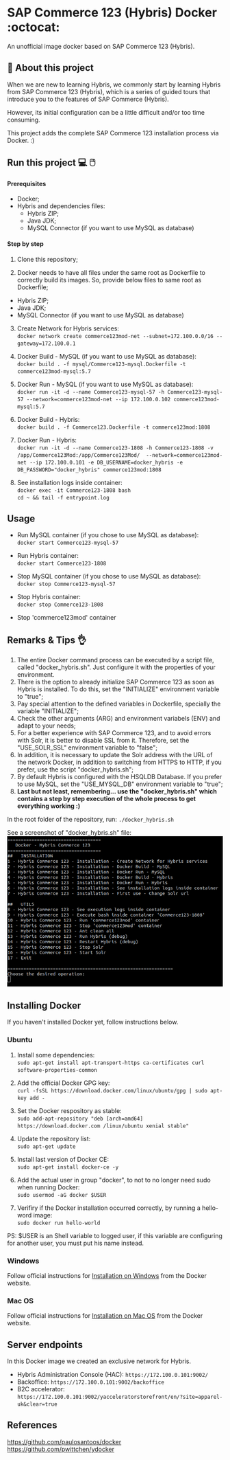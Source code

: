 #  SAP Commerce 123 (Hybris) Docker :octocat:
An unofficial image docker based on SAP Commerce 123 (Hybris).


## :page_with_curl: About this project
When we are new to learning Hybris, we commonly start by learning Hybris from SAP Commerce 123 (Hybris), which is a series of guided tours that introduce you to the features of SAP Commerce (Hybris).

However, its initial configuration can be a little difficult and/or too time consuming.

This project adds the complete SAP Commerce 123 installation process via Docker. :)


## Run this project :computer: :computer_mouse:
#### Prerequisites
- Docker;
- Hybris and dependencies files:
  - Hybris ZIP;
  - Java JDK;
  - MySQL Connector (if you want to use MySQL as database)

#### Step by step

1. Clone this repository;

2. Docker needs to have all files under the same root as Dockerfile to correctly build its images. So, provide below files to same root as Dockerfile;
- Hybris ZIP;
- Java JDK;
- MySQL Connector (if you want to use MySQL as database)

3. Create Network for Hybris services:
<br /> `docker network create commerce123mod-net --subnet=172.100.0.0/16 --gateway=172.100.0.1`

4. Docker Build - MySQL (if you want to use MySQL as database):
<br /> `docker build . -f mysql/Commerce123-mysql.Dockerfile -t commerce123mod-mysql:5.7`

5. Docker Run - MySQL (if you want to use MySQL as database):
<br /> `docker run -it -d --name Commerce123-mysql-57 -h Commerce123-mysql-57 --network=commerce123mod-net --ip 172.100.0.102 commerce123mod-mysql:5.7`

6. Docker Build - Hybris:
<br /> `docker build . -f Commerce123.Dockerfile -t commerce123mod:1808`

7. Docker Run - Hybris:
<br /> `docker run -it -d --name Commerce123-1808 -h Commerce123-1808 -v /app/Commerce123Mod:/app/Commerce123Mod/  --network=commerce123mod-net --ip 172.100.0.101 -e DB_USERNAME=docker_hybris -e DB_PASSWORD="docker_hybris" commerce123mod:1808`

8. See installation logs inside container:
<br /> `docker exec -it Commerce123-1808 bash`
<br /> `cd ~ && tail -f entrypoint.log`


## Usage
- Run MySQL container (if you chose to use MySQL as database):
<br /> `docker start Commerce123-mysql-57`

- Run Hybris container:
<br /> `docker start Commerce123-1808`

- Stop MySQL container (if you chose to use MySQL as database):
<br /> `docker stop Commerce123-mysql-57`

- Stop Hybris container:
<br /> `docker stop Commerce123-1808`



- Stop 'commerce123mod' container


## Remarks & Tips :ok_hand:
1. The entire Docker command process can be executed by a script file, called "docker_hybris.sh". Just configure it with the properties of your environment.
2. There is the option to already initialize SAP Commerce 123 as soon as Hybris is installed. To do this, set the "INITIALIZE" environment variable to "true";
3. Pay special attention to the defined variables in Dockerfile, specially the variable "INITIALIZE";
4. Check the other arguments (ARG) and environment variabels (ENV) and adapt to your needs;
5. For a better experience with SAP Commerce 123, and to avoid errors with Solr, it is better to disable SSL from it. Therefore, set the "USE_SOLR_SSL" environment variable to "false";
6. In addition, it is necessary to update the Solr address with the URL of the network Docker, in addition to switching from HTTPS to HTTP, if you prefer, use the script "docker_hybris.sh";
7. By default Hybris is configured with the HSQLDB Database. If you prefer to use MySQL, set the "USE_MYSQL_DB" environment variable to "true";
8. **Last but not least, remembering... use the "docker_hybris.sh" which contains a step by step execution of the whole process to get everything working :)**

In the root folder of the repository, run: `./docker_hybris.sh`

See a screenshot of "docker_hybris.sh" file:
![](resources/docker_hybris_sh_printscreen.png)


## Installing Docker

If you haven't installed Docker yet, follow instructions below.

### Ubuntu

1. Install some dependencies:
<br /> `sudo apt-get install apt-transport-https ca-certificates curl software-properties-common`

2. Add the official Docker GPG key:
<br /> `curl -fsSL https://download.docker.com/linux/ubuntu/gpg | sudo apt-key add -`

3. Set the Docker respository as stable:
<br /> `sudo add-apt-repository "deb [arch=amd64] https://download.docker.com /linux/ubuntu xenial stable"`

4. Update the repository list:
<br /> `sudo apt-get update`

5. Install last version of Docker CE:
<br /> `sudo apt-get install docker-ce -y`

6. Add the actual user in group "docker", to not to no longer need sudo when running Docker:
<br /> `sudo usermod -aG docker $USER`

7. Verifiry if the Docker installation occurred correctly, by running a hello-word image: 
<br /> `sudo docker run hello-world`

PS: $USER is an Shell variable to logged user, if this variable are configuring for another user, you must put his name instead.

### Windows
Follow official instructions for [Installation on Windows](https://docs.docker.com/docker-for-windows/install/) from the Docker website.

### Mac OS
Follow official instructions for [Installation on Mac OS](https://docs.docker.com/docker-for-mac/install/) from the Docker website.

## Server endpoints
In this Docker image we created an exclusive network for Hybris.
- Hybris Administration Console (HAC): `https://172.100.0.101:9002/`
- Backoffice: `https://172.100.0.101:9002/backoffice`
- B2C accelerator: `https://172.100.0.101:9002/yacceleratorstorefront/en/?site=apparel-uk&clear=true`

## References
https://github.com/paulosantoos/docker
<br />https://github.com/pwittchen/ydocker
